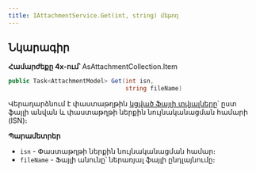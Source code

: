 ```yaml
---
title: IAttachmentService.Get(int, string) մեթոդ
---
```


## Նկարագիր

**Համարժեքը 4x-ում՝** AsAttachmentCollection.Item

```c#
public Task<AttachmentModel> Get(int isn, 
                                 string fileName)
```

Վերադարձնում է փաստաթղթին [կցված ֆայլի տվյալները](../../types/AttachmentModel.md)՝ ըստ ֆայլի անվան և փաստաթղթի ներքին նույնականացման համարի (ISN)։

**Պարամետրեր**

* `isn` - Փաստաթղթի ներքին նույնականացման համար։
* `fileName` - Ֆայլի անունը՝ ներառյալ ֆայլի ընդլայնումը։
